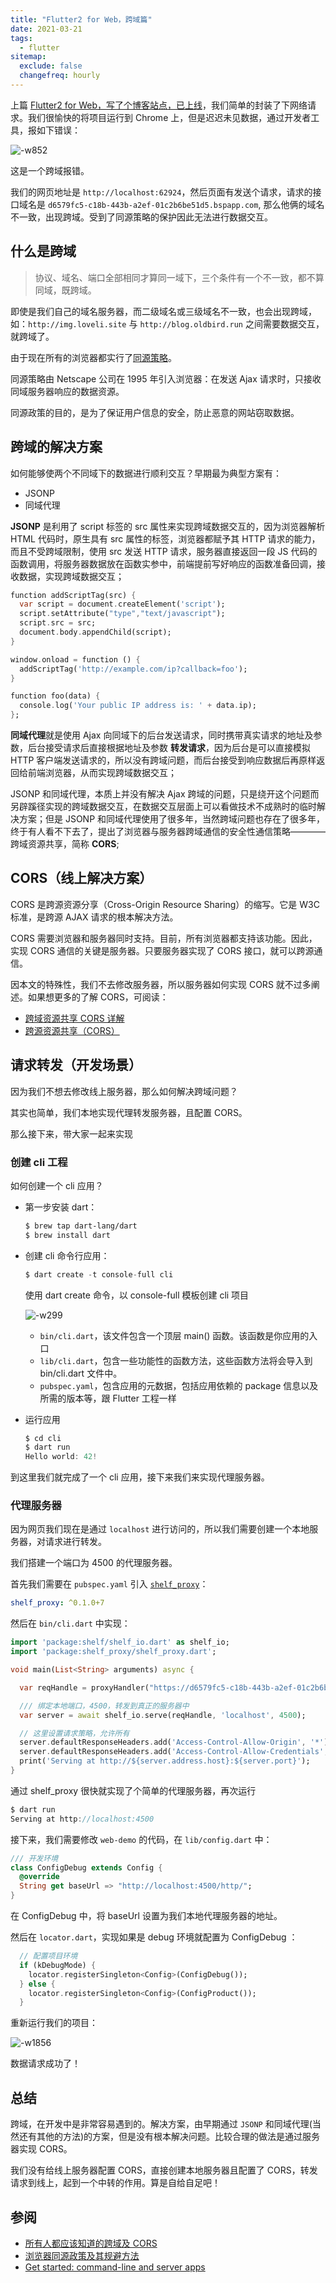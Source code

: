 ```yaml
---
title: "Flutter2 for Web，跨域篇"
date: 2021-03-21
tags:
  - flutter
sitemap:
  exclude: false
  changefreq: hourly
---
```


上篇 [Flutter2 for Web，写了个博客站点，已上线](https://juejin.cn/post/6940962419355156494)，我们简单的封装了下网络请求。我们很愉快的将项目运行到 Chrome 上，但是迟迟未见数据，通过开发者工具，报如下错误：

![-w852](http://blog.oldbird.run/mweb/16161411424428.png)

这是一个跨域报错。

我们的网页地址是 `http://localhost:62924`，然后页面有发送个请求，请求的接口域名是
`d6579fc5-c18b-443b-a2ef-01c2b6be51d5.bspapp.com`, 那么他俩的域名不一致，出现跨域。受到了同源策略的保护因此无法进行数据交互。

## 什么是跨域

> 协议、域名、端口全部相同才算同一域下，三个条件有一个不一致，都不算同域，既跨域。

即使是我们自己的域名服务器，而二级域名或三级域名不一致，也会出现跨域，如：`http://img.loveli.site` 与 `http://blog.oldbird.run` 之间需要数据交互，就跨域了。

由于现在所有的浏览器都实行了[同源策略](https://en.wikipedia.org/wiki/Same-origin_policy)。

同源策略由 Netscape 公司在 1995 年引入浏览器：在发送 Ajax 请求时，只接收同域服务器响应的数据资源。

同源政策的目的，是为了保证用户信息的安全，防止恶意的网站窃取数据。

## 跨域的解决方案

如何能够使两个不同域下的数据进行顺利交互？早期最为典型方案有：

- JSONP
- 同域代理

**JSONP** 是利用了 script 标签的 src 属性来实现跨域数据交互的，因为浏览器解析 HTML 代码时，原生具有 src 属性的标签，浏览器都赋予其 HTTP 请求的能力，而且不受跨域限制，使用 src 发送 HTTP 请求，服务器直接返回一段 JS 代码的函数调用，将服务器数据放在函数实参中，前端提前写好响应的函数准备回调，接收数据，实现跨域数据交互；

```dart
function addScriptTag(src) {
  var script = document.createElement('script');
  script.setAttribute("type","text/javascript");
  script.src = src;
  document.body.appendChild(script);
}

window.onload = function () {
  addScriptTag('http://example.com/ip?callback=foo');
}

function foo(data) {
  console.log('Your public IP address is: ' + data.ip);
};
```

**同域代理**就是使用 Ajax 向同域下的后台发送请求，同时携带真实请求的地址及参数，后台接受请求后直接根据地址及参数 **转发请求**，因为后台是可以直接模拟 HTTP 客户端发送请求的，所以没有跨域问题，而后台接受到响应数据后再原样返回给前端浏览器，从而实现跨域数据交互；

JSONP 和同域代理，本质上并没有解决 Ajax 跨域的问题，只是绕开这个问题而另辟蹊径实现的跨域数据交互，在数据交互层面上可以看做技术不成熟时的临时解决方案；但是 JSONP 和同域代理使用了很多年，当然跨域问题也存在了很多年，终于有人看不下去了，提出了浏览器与服务器跨域通信的安全性通信策略————跨域资源共享，简称 **CORS**;

## CORS（线上解决方案）

CORS 是跨源资源分享（Cross-Origin Resource Sharing）的缩写。它是 W3C 标准，是跨源 AJAX 请求的根本解决方法。

CORS 需要浏览器和服务器同时支持。目前，所有浏览器都支持该功能。因此，实现 CORS 通信的关键是服务器。只要服务器实现了 CORS 接口，就可以跨源通信。

因本文的特殊性，我们不去修改服务器，所以服务器如何实现 CORS 就不过多阐述。如果想更多的了解 CORS，可阅读：

- [跨域资源共享 CORS 详解](http://www.ruanyifeng.com/blog/2016/04/cors.html)
- [跨源资源共享（CORS）](https://developer.mozilla.org/zh-CN/docs/Web/HTTP/CORS)

## 请求转发（开发场景）

因为我们不想去修改线上服务器，那么如何解决跨域问题？

其实也简单，我们本地实现代理转发服务器，且配置 CORS。

那么接下来，带大家一起来实现

### 创建 cli 工程

如何创建一个 cli 应用？

- 第一步安装 dart：

  ```sh
  $ brew tap dart-lang/dart
  $ brew install dart
  ```

- 创建 cli 命令行应用：

  ```dart
  $ dart create -t console-full cli
  ```

  使用 dart create 命令，以 console-full 模板创建 cli 项目

  ![-w299](http://blog.oldbird.run/mweb/16162289250798.png)

  - `bin/cli.dart`，该文件包含一个顶层 main() 函数。该函数是你应用的入口
  - `lib/cli.dart`，包含一些功能性的函数方法，这些函数方法将会导入到 bin/cli.dart 文件中。
  - `pubspec.yaml`，包含应用的元数据，包括应用依赖的 package 信息以及所需的版本等，跟 Flutter 工程一样

- 运行应用
  ```dart
  $ cd cli
  $ dart run
  Hello world: 42!
  ```

到这里我们就完成了一个 cli 应用，接下来我们来实现代理服务器。

### 代理服务器

因为网页我们现在是通过 `localhost` 进行访问的，所以我们需要创建一个本地服务器，对请求进行转发。

我们搭建一个端口为 4500 的代理服务器。

首先我们需要在 `pubspec.yaml` 引入 [`shelf_proxy`](https://pub.dev/packages/shelf_proxy)：

```yaml
shelf_proxy: ^0.1.0+7
```

然后在 `bin/cli.dart` 中实现：

```dart
import 'package:shelf/shelf_io.dart' as shelf_io;
import 'package:shelf_proxy/shelf_proxy.dart';

void main(List<String> arguments) async {

  var reqHandle = proxyHandler("https://d6579fc5-c18b-443b-a2ef-01c2b6be51d5.bspapp.com");

  /// 绑定本地端口，4500，转发到真正的服务器中
  var server = await shelf_io.serve(reqHandle, 'localhost', 4500);

  // 这里设置请求策略，允许所有
  server.defaultResponseHeaders.add('Access-Control-Allow-Origin', '*');
  server.defaultResponseHeaders.add('Access-Control-Allow-Credentials', true);
  print('Serving at http://${server.address.host}:${server.port}');
}
```

通过 shelf_proxy 很快就实现了个简单的代理服务器，再次运行

```dart
$ dart run
Serving at http://localhost:4500
```

接下来，我们需要修改 `web-demo` 的代码，在 `lib/config.dart` 中：

```dart
/// 开发环境
class ConfigDebug extends Config {
  @override
  String get baseUrl => "http://localhost:4500/http/";
}
```

在 ConfigDebug 中，将 baseUrl 设置为我们本地代理服务器的地址。

然后在 `locator.dart`，实现如果是 debug 环境就配置为 ConfigDebug ：

```dart
  // 配置项目环境
  if (kDebugMode) {
    locator.registerSingleton<Config>(ConfigDebug());
  } else {
    locator.registerSingleton<Config>(ConfigProduct());
  }
```

重新运行我们的项目：

![-w1856](http://blog.oldbird.run/mweb/16162322038723.png)

数据请求成功了！

## 总结

跨域，在开发中是非常容易遇到的。解决方案，由早期通过 `JSONP` 和同域代理(当然还有其他的方法)的方案，但是没有根本解决问题。比较合理的做法是通过服务器实现 CORS。

我们没有给线上服务器配置 CORS，直接创建本地服务器且配置了 CORS，转发请求到线上，起到一个中转的作用。算是自给自足吧！

## 参阅

- [所有人都应该知道的跨域及 CORS](https://zhuanlan.zhihu.com/p/53996160)
- [浏览器同源政策及其规避方法](http://www.ruanyifeng.com/blog/2016/04/same-origin-policy.html)
- [Get started: command-line and server apps](https://dart.dev/tutorials/server/get-started)
